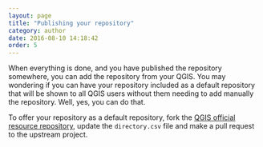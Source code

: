 ```yaml
---
layout: page
title: "Publishing your repository"
category: author
date: 2016-08-10 14:18:42
order: 5
---
```

When everything is done, and you have published the repository somewhere,
you can add the repository from your QGIS.
You may wondering if you can have your repository included as a default
repository that will be shown to all QGIS users without them needing to
add manually the repository.
Well, yes, you can do that.
 
To offer your repository as a default repository, fork the
[QGIS official resource repository](https://github.com/qgis/QGIS-Resources),
update the ```directory.csv``` file and make a pull request to the
upstream project.
